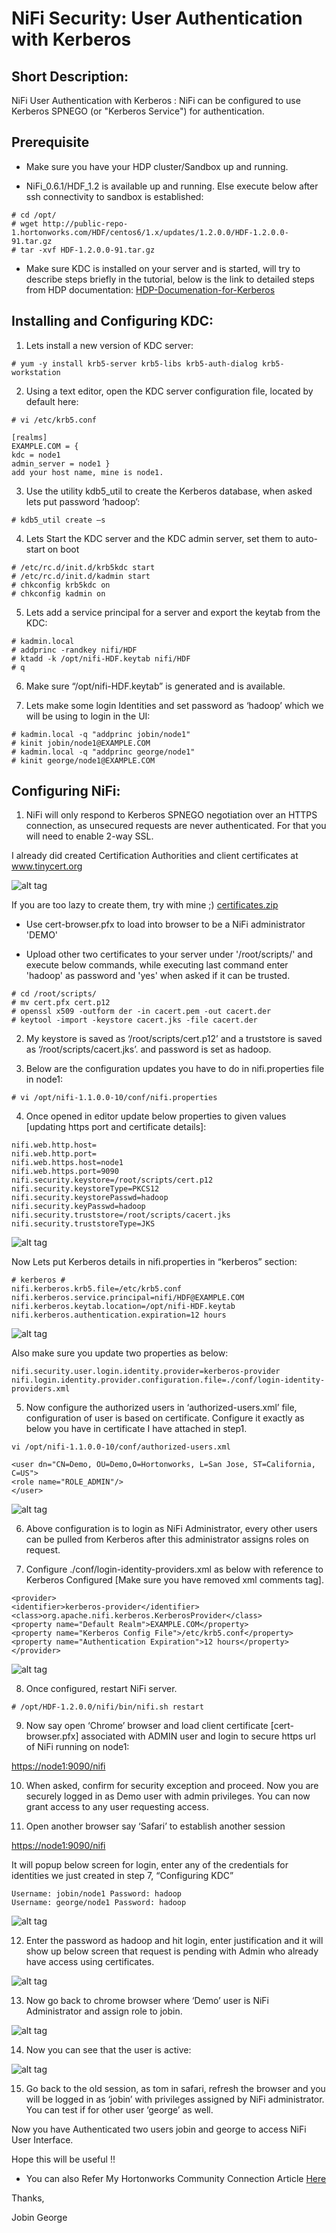 # NiFi Security: User Authentication with Kerberos

## Short Description:

NiFi User Authentication with Kerberos : NiFi can be configured to use Kerberos SPNEGO (or "Kerberos Service") for authentication.


## Prerequisite

- Make sure you have your HDP cluster/Sandbox up and running.

- NiFi_0.6.1/HDF_1.2 is available up and running. Else execute below after ssh connectivity to sandbox is established:
```
# cd /opt/
# wget http://public-repo-1.hortonworks.com/HDF/centos6/1.x/updates/1.2.0.0/HDF-1.2.0.0-91.tar.gz
# tar -xvf HDF-1.2.0.0-91.tar.gz
```

- Make sure KDC is installed on your server and is started, will try to describe steps briefly in the tutorial, below is the link to detailed steps from HDP documentation:
[HDP-Documenation-for-Kerberos](https://docs.hortonworks.com/HDPDocuments/Ambari-2.2.1.1/bk_Ambari_Security_Guide/content/_optional_install_a_new_mit_kdc.html)

## Installing and Configuring KDC:

1) Lets install a new version of KDC server:

```
# yum -y install krb5-server krb5-libs krb5-auth-dialog krb5-workstation
```

2) Using a text editor, open the KDC server configuration file, located by default here:

```
# vi /etc/krb5.conf 
```
```
[realms] 
EXAMPLE.COM = { 
kdc = node1 
admin_server = node1 }
add your host name, mine is node1.
```

3) Use the utility kdb5_util to create the Kerberos database, when asked lets put password ‘hadoop’:
```
# kdb5_util create –s 
```
4) Lets Start the KDC server and the KDC admin server, set them to auto-start on boot
```
# /etc/rc.d/init.d/krb5kdc start
# /etc/rc.d/init.d/kadmin start
# chkconfig krb5kdc on
# chkconfig kadmin on
```
5) Lets add a service principal for a server and export the keytab from the KDC:

```
# kadmin.local   
# addprinc -randkey nifi/HDF  
# ktadd -k /opt/nifi-HDF.keytab nifi/HDF  
# q
```
6) Make sure “/opt/nifi-HDF.keytab” is generated and is available.

7) Lets make some login Identities and set password as ‘hadoop’ which we will be using to login in the UI:
```
# kadmin.local -q "addprinc jobin/node1" 
# kinit jobin/node1@EXAMPLE.COM  
# kadmin.local -q "addprinc george/node1" 
# kinit george/node1@EXAMPLE.COM
```
## Configuring NiFi:

1) NiFi will only respond to Kerberos SPNEGO negotiation over an HTTPS connection, as unsecured requests are never authenticated. For that you will need to enable 2-way SSL.

I already did created Certification Authorities and client certificates at www.tinycert.org

![alt tag](https://github.com/jobinthompu/NiFi-Security-User-Authentication-with-Kerberos/blob/master/Resources/images/1.TinyCert.jpg)

If you are too lazy to create them, try with mine ;) [certificates.zip](https://github.com/jobinthompu/NiFi-Security-User-Authentication-with-Kerberos/blob/master/Resources/cert/certificates.zip)

- Use cert-browser.pfx to load into browser to be a NiFi administrator 'DEMO'

- Upload other two certificates to your server under '/root/scripts/' and execute below commands, while executing last command enter 'hadoop' as password and 'yes' when asked if it can be trusted.

```
# cd /root/scripts/
# mv cert.pfx cert.p12
# openssl x509 -outform der -in cacert.pem -out cacert.der
# keytool -import -keystore cacert.jks -file cacert.der
```

2) My keystore is saved as ‘/root/scripts/cert.p12’ and a truststore is saved as ‘/root/scripts/cacert.jks’. and password is set as hadoop.

3) Below are the configuration updates you have to do in nifi.properties file in node1:
```
# vi /opt/nifi-1.1.0.0-10/conf/nifi.properties
```
4) Once opened in editor update below properties to given values [updating https port and certificate details]:
```
nifi.web.http.host=
nifi.web.http.port=
nifi.web.https.host=node1
nifi.web.https.port=9090
nifi.security.keystore=/root/scripts/cert.p12
nifi.security.keystoreType=PKCS12
nifi.security.keystorePasswd=hadoop
nifi.security.keyPasswd=hadoop
nifi.security.truststore=/root/scripts/cacert.jks
nifi.security.truststoreType=JKS
```
![alt tag](https://github.com/jobinthompu/NiFi-Security-User-Authentication-with-Kerberos/blob/master/Resources/images/2.nifi.properties.jpg)

Now Lets put Kerberos details in nifi.properties in “kerberos” section:
```
# kerberos #
nifi.kerberos.krb5.file=/etc/krb5.conf
nifi.kerberos.service.principal=nifi/HDF@EXAMPLE.COM
nifi.kerberos.keytab.location=/opt/nifi-HDF.keytab
nifi.kerberos.authentication.expiration=12 hours
```
![alt tag](https://github.com/jobinthompu/NiFi-Security-User-Authentication-with-Kerberos/blob/master/Resources/images/3.kerberos-Properties.jpg)

Also make sure you update two properties as below:
```
nifi.security.user.login.identity.provider=kerberos-provider
nifi.login.identity.provider.configuration.file=./conf/login-identity-providers.xml
```

5) Now configure the authorized users in ‘authorized-users.xml’ file, configuration of user is based on certificate. Configure it exactly as below you have in certificate I have attached in step1.
```
vi /opt/nifi-1.1.0.0-10/conf/authorized-users.xml
```
```
<user dn="CN=Demo, OU=Demo,O=Hortonworks, L=San Jose, ST=California, C=US"> 
<role name="ROLE_ADMIN"/>
</user>
```
![alt tag](https://github.com/jobinthompu/NiFi-Security-User-Authentication-with-Kerberos/blob/master/Resources/images/4.authorized-users.jpg)

6) Above configuration is to login as NiFi Administrator, every other users can be pulled from Kerberos after this administrator assigns roles on request.

7) Configure ./conf/login-identity-providers.xml as below with reference to Kerberos Configured [Make sure you have removed xml comments tag].

```
<provider> 
<identifier>kerberos-provider</identifier> 
<class>org.apache.nifi.kerberos.KerberosProvider</class>  
<property name="Default Realm">EXAMPLE.COM</property>  
<property name="Kerberos Config File">/etc/krb5.conf</property>  
<property name="Authentication Expiration">12 hours</property>  
</provider>
```
![alt tag](https://github.com/jobinthompu/NiFi-Security-User-Authentication-with-Kerberos/blob/master/Resources/images/5.login-identity.jpg)

8) Once configured, restart NiFi server.

```
# /opt/HDF-1.2.0.0/nifi/bin/nifi.sh restart
```

9) Now say open ‘Chrome’ browser and load client certificate [cert-browser.pfx] associated with ADMIN user and login to secure https url of NiFi running on node1:

[https://node1:9090/nifi](https://node1:9090/nifi)

10) When asked, confirm for security exception and proceed. Now you are securely logged in as Demo user with admin privileges. You can now grant access to any user requesting access.

11) Open another browser say ‘Safari’ to establish another session

[https://node1:9090/nifi](https://node1:9090/nifi)

It will popup below screen for login, enter any of the credentials for identities we just created in step 7, “Configuring KDC”

```
Username: jobin/node1 Password: hadoop
Username: george/node1 Password: hadoop
```
![alt tag](https://github.com/jobinthompu/NiFi-Security-User-Authentication-with-Kerberos/blob/master/Resources/images/6.Login-page.jpg)

12) Enter the password as hadoop and hit login, enter justification and it will show up below screen that request is pending with Admin who already have access using certificates.

![alt tag](https://github.com/jobinthompu/NiFi-Security-User-Authentication-with-Kerberos/blob/master/Resources/images/7.justification.jpg)

13) Now go back to chrome browser where ‘Demo’ user is NiFi Administrator and assign role to jobin.

![alt tag](https://github.com/jobinthompu/NiFi-Security-User-Authentication-with-Kerberos/blob/master/Resources/images/8.flowUsers.jpg)


14) Now you can see that the user is active:

![alt tag](https://github.com/jobinthompu/NiFi-Security-User-Authentication-with-Kerberos/blob/master/Resources/images/9.Active-users.jpg)

15) Go back to the old session, as tom in safari, refresh the browser and you will be logged in as ‘jobin’ with privileges assigned by NiFi administrator. You can test if for other user ‘george’ as well.

Now you have Authenticated two users jobin and george to access NiFi User Interface.

Hope this will be useful !!
* You can also Refer My Hortonworks Community Connection Article [Here](https://community.hortonworks.com/articles/34147/nifi-security-user-authentication-with-kerberos.html)

Thanks,

Jobin George
